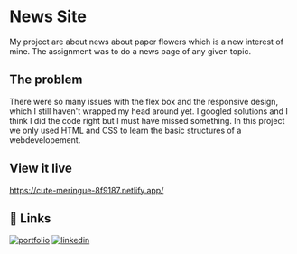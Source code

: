 # News Site

My project are about news about paper flowers which is a new interest of mine. The assignment was to do a news page of any given topic.

## The problem

There were so many issues with the flex box and the responsive design, which I still haven't wrapped my head around yet. I googled solutions and I think I did the code right but I must have missed something. In this project we only used HTML and CSS to learn the basic structures of a webdevelopement. 

## View it live
https://cute-meringue-8f9187.netlify.app/

## 🔗 Links
[![portfolio](https://img.shields.io/badge/my_portfolio-000?style=for-the-badge&logo=ko-fi&logoColor=white)](https://alexandrameijaportfolio.netlify.app/)
[![linkedin](https://img.shields.io/badge/linkedin-0A66C2?style=for-the-badge&logo=linkedin&logoColor=white)](https://www.linkedin.com/in/alexandra-meija-0757403b?originalSubdomain=se)
